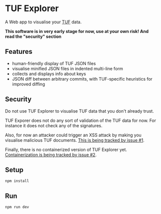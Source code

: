 # TUF Explorer

A Web app to visualise your [TUF](https://theupdateframework.io/) data.

**This software is in very early stage for now, use at your own risk! And read the "security" section**

## Features

* human-friendly display of TUF JSON files
* visualise minified JSON files in indented multi-line form
* collects and displays info about keys
* JSON diff between arbitrary commits, with TUF-specific heuristics for improved diffing


## Security

Do not use TUF Explorer to visualise TUF data that you don't already trust.

TUF Exporer does not do any sort of validation of the TUF data for now. For instance it does not check any of the signatures.

Also, for now an attacker could trigger an XSS attack by making you visualise malicious TUF documents. [This is being tracked by issue #1](https://github.com/DataDog/tuf-explorer/issues/1).

Finally, there is no containerized version of TUF Explorer yet. [Containerization is being tracked by issue #2](https://github.com/DataDog/tuf-explorer/issues/2).


## Setup

```
npm install
```


## Run

```
npm run dev
```
